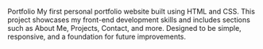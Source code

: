 Portfolio
My first personal portfolio website built using HTML and CSS. This project showcases my front-end development skills and includes sections such as About Me, Projects, Contact, and more. Designed to be simple, responsive, and a foundation for future improvements.
